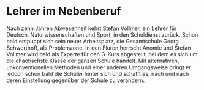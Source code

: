 # Lehrer im Nebenberuf

Nach zehn Jahren Abwesenheit kehrt Stefan Vollmer, ein Lehrer für Deutsch, Naturwissenschaften und Sport, in den Schuldienst zurück. Schon bald entpuppt sich sein neuer Arbeitsplatz, die Gesamtschule Georg Schwerthoff, als Problemzone. In den Fluren herrscht Anomie und Stefan Vollmer wird bald als Experte für den G-Kurs abgestellt, bei dem es sich um die chaotischste Klasse der ganzen Schule handelt. Mit alternativen, unkonventionellen Methoden und einer anderen Umgangsweise bringt er jedoch schon bald die Schüler hinter sich und schafft es, nach und nach deren Einstellung gegenüber der Schule zu verändern.


